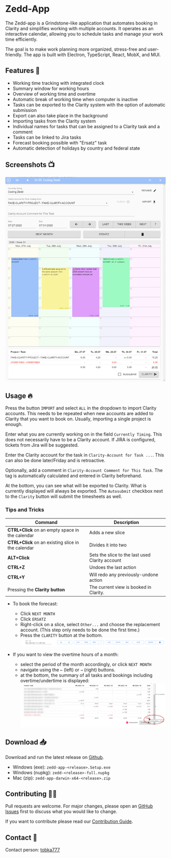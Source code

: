 # Zedd-App

 The Zedd-app is a Grindstone-like application that automates booking in Clarity and simplifies working with multiple accounts. It operates as an interactive calendar, allowing you to schedule tasks and manage your work time efficiently.

The goal is to make work planning more organized, stress-free and user-friendly. The app is built with Electron, TypeScript, React, MobX, and MUI.

## Features 📝

- Working time tracking with integrated clock
- Summary window for working hours
- Overview of working time and overtime
- Automatic break of working time when computer is inactive
- Tasks can be exported to the Clarity system with the option of automatic submission
- Export can also take place in the background
- Importing tasks from the Clarity system
- Individual names for tasks that can be assigned to a Clarity task and a comment
- Tasks can be linked to Jira tasks
- Forecast booking possible with "Ersatz" task
- Automatic detection of holidays by country and federal state

## Screenshots 📺

![Screenshot](screenshots/screenshot.png)

## Usage 🔥

Press the button `IMPORT` and select `ALL` in the dropdown to import Clarity accounts. This needs to be repeated when new accounts are added to Clarity that you want to book on. Usually, importing a single project is enough.

Enter what you are currently working on in the field `Currently Timing`. This does not necessarily have to be a Clarity account.
If JIRA is configured, tickets from Jira will be suggested.

Enter the Clarity account for the task in `Clarity-Account for Task ...`. This can also be done later/Friday and is retroactive.

Optionally, add a comment in `Clarity-Account Comment for This Task`. The tag is automatically calculated and entered in Clarity beforehand.

At the bottom, you can see what will be exported to Clarity. What is currently displayed will always be exported. The
`Autosubmit` checkbox next to the `Clarity` button will submit the timesheets as well.

### Tips and Tricks

| **Command**                                         | **Description**                                 | 
|-----------------------------------------------------|-------------------------------------------------|
| **CTRL+Click** on an empty space in the calendar    | Adds a new slice                                |                          
| **CTRL+Click** on an existing slice in the calendar | Divides it into two                             |                          
| **ALT+Click**                                       | Sets the slice to the last used Clarity account | 
| **CTRL+Z**                                          | Undoes the last action                          | 
| **CTRL+Y**                                          | Will redo any previously-undone action          |
| Pressing the **Clarity button**                     | The current view is booked in Clarity.          | 

- To book the forecast:
    - Click `NEXT MONTH`
    - Click `ERSATZ`
    - Right-click on a slice, select `Other...` and choose the replacement account. (This step only needs to be done the first time.)
    - Press the `CLARITY` button at the bottom.
    ![img_5.png](screenshots/img_5.png)

- If you want to view the overtime hours of a month:
    - select the period of the month accordingly, or click `NEXT
      MONTH`
    - navigate using the `←` (left) or `→` (right) buttons. 
    - at the bottom, the summary of all tasks and bookings including overtime/undertime is displayed:
    ![img_6.png](screenshots/img_6.png)

## Download 📥

Download and run the latest release on [Github](https://github.com/tobka777/zedd2/releases/latest).

- Windows (exe): `zedd-app-<release>.Setup.exe`
- Windows (nupkg): `zedd-<release>-full.nupkg`
- Mac (zip): `zedd-app-darwin-x64-<release>.zip`

## Contributing 👨‍🔧

Pull requests are welcome. For major changes, please open an [GitHub Issues](https://github.com/tobka777/zedd2/issues) first to discuss what you would like to change.

If you want to contribute please read our [Contribution Guide](https://github.com/tobka777/zedd2/blob/main/CONTRIBUTING.md).

## Contact 🙋

Contact person: [tobka777](https://github.com/tobka777)

